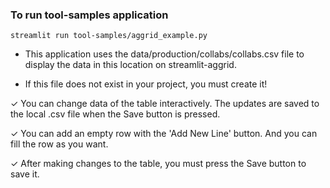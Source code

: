 ### To run tool-samples application
```
streamlit run tool-samples/aggrid_example.py
```
 - This application uses the data/production/collabs/collabs.csv file to display the data in this location on streamlit-aggrid.

 - If this file does not exist in your project, you must create it!

✓ You can change data of the table interactively. The updates are saved to the local .csv file when the Save button is pressed.

✓ You can add an empty row with the 'Add New Line' button. And you can fill the row as you want.

✓ After making changes to the table, you must press the Save button to save it.
